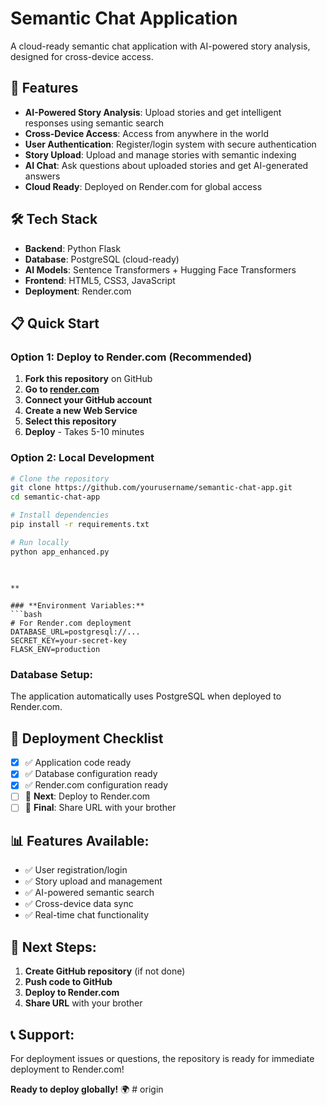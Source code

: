 # Semantic Chat Application

A cloud-ready semantic chat application with AI-powered story analysis, designed for cross-device access.

## 🚀 Features

- **AI-Powered Story Analysis**: Upload stories and get intelligent responses using semantic search
- **Cross-Device Access**: Access from anywhere in the world
- **User Authentication**: Register/login system with secure authentication
- **Story Upload**: Upload and manage stories with semantic indexing
- **AI Chat**: Ask questions about uploaded stories and get AI-generated answers
- **Cloud Ready**: Deployed on Render.com for global access

## 🛠️ Tech Stack

- **Backend**: Python Flask
- **Database**: PostgreSQL (cloud-ready)
- **AI Models**: Sentence Transformers + Hugging Face Transformers
- **Frontend**: HTML5, CSS3, JavaScript
- **Deployment**: Render.com

## 📋 Quick Start

### **Option 1: Deploy to Render.com (Recommended)**
1. **Fork this repository** on GitHub
2. **Go to [render.com](https://render.com)**
3. **Connect your GitHub account**
4. **Create a new Web Service**
5. **Select this repository**
6. **Deploy** - Takes 5-10 minutes

### **Option 2: Local Development**
```bash
# Clone the repository
git clone https://github.com/yourusername/semantic-chat-app.git
cd semantic-chat-app

# Install dependencies
pip install -r requirements.txt

# Run locally
python app_enhanced.py
```

## 
```

**

### **Environment Variables:**
```bash
# For Render.com deployment
DATABASE_URL=postgresql://...
SECRET_KEY=your-secret-key
FLASK_ENV=production
```

### **Database Setup:**
The application automatically uses PostgreSQL when deployed to Render.com.

## 🚀 **Deployment Checklist**

- [x] ✅ Application code ready
- [x] ✅ Database configuration ready
- [x] ✅ Render.com configuration ready
- [ ] 🔄 **Next**: Deploy to Render.com
- [ ] 🎯 **Final**: Share URL with your brother

## 📊 **Features Available:**
- ✅ User registration/login
- ✅ Story upload and management
- ✅ AI-powered semantic search
- ✅ Cross-device data sync
- ✅ Real-time chat functionality

## 🎯 **Next Steps:**
1. **Create GitHub repository** (if not done)
2. **Push code to GitHub**
3. **Deploy to Render.com**
4. **Share URL** with your brother

## 📞 **Support:**
For deployment issues or questions, the repository is ready for immediate deployment to Render.com!

**Ready to deploy globally!** 🌍
#   o r i g i n 
 
 
